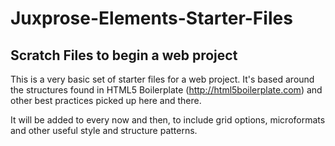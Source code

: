 # Juxprose-Elements-Starter-Files

## Scratch Files to begin a web project

This is a very basic set of starter files for a web project. It's based around the structures found in HTML5 Boilerplate (http://html5boilerplate.com) and other best practices picked up here and there.

It will be added to every now and then, to include grid options, microformats and other useful style and structure patterns.


